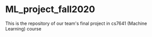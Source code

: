 # ML_project_fall2020
This is the repository of our team's final project in cs7641 (Machine Learning) course
